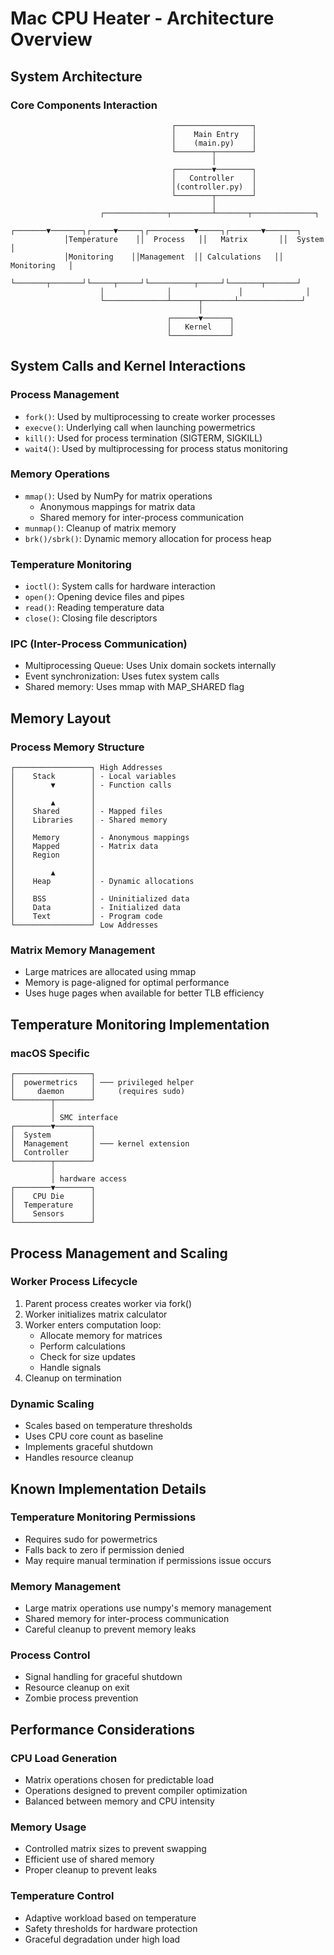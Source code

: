 # Mac CPU Heater - Architecture Overview

## System Architecture

### Core Components Interaction
```
                                    ┌─────────────────┐
                                    │    Main Entry   │
                                    │    (main.py)    │
                                    └────────┬────────┘
                                             │
                                    ┌────────▼────────┐
                                    │   Controller    │
                                    │(controller.py)  │
                                    └────────┬────────┘
                                             │
                    ┌──────────────┬─────────┴───────┬──────────────┐
            ┌───────▼───────┐┌─────▼─────┐┌──────────▼─────┐┌───────▼───────┐
            │Temperature    ││  Process   ││   Matrix       ││  System       │
            │Monitoring    ││Management  ││ Calculations   ││  Monitoring   │
            └───────┬───────┘└─────┬─────┘└──────────┬─────┘└───────┬───────┘
                    │              │               │              │
                    └──────────────┴──────┬───────┴──────────────┘
                                          │
                                   ┌──────▼──────┐
                                   │   Kernel    │
                                   └─────────────┘
```

## System Calls and Kernel Interactions

### Process Management
- `fork()`: Used by multiprocessing to create worker processes
- `execve()`: Underlying call when launching powermetrics
- `kill()`: Used for process termination (SIGTERM, SIGKILL)
- `wait4()`: Used by multiprocessing for process status monitoring

### Memory Operations
- `mmap()`: Used by NumPy for matrix operations
  - Anonymous mappings for matrix data
  - Shared memory for inter-process communication
- `munmap()`: Cleanup of matrix memory
- `brk()/sbrk()`: Dynamic memory allocation for process heap

### Temperature Monitoring
- `ioctl()`: System calls for hardware interaction
- `open()`: Opening device files and pipes
- `read()`: Reading temperature data
- `close()`: Closing file descriptors

### IPC (Inter-Process Communication)
- Multiprocessing Queue: Uses Unix domain sockets internally
- Event synchronization: Uses futex system calls
- Shared memory: Uses mmap with MAP_SHARED flag

## Memory Layout

### Process Memory Structure
```
┌─────────────────┐ High Addresses
│    Stack        │ - Local variables
│        ▼        │ - Function calls
│                 │
│        ▲        │
│    Shared       │ - Mapped files
│    Libraries    │ - Shared memory
│                 │
│    Memory       │ - Anonymous mappings
│    Mapped       │ - Matrix data
│    Region       │
│                 │
│        ▲        │
│    Heap         │ - Dynamic allocations
│                 │
│    BSS          │ - Uninitialized data
│    Data         │ - Initialized data
│    Text         │ - Program code
└─────────────────┘ Low Addresses
```

### Matrix Memory Management
- Large matrices are allocated using mmap
- Memory is page-aligned for optimal performance
- Uses huge pages when available for better TLB efficiency

## Temperature Monitoring Implementation

### macOS Specific
```
┌─────────────────┐
│  powermetrics   │ ─── privileged helper
│     daemon      │     (requires sudo)
└────────┬────────┘
         │
         │ SMC interface
┌────────▼────────┐
│  System         │
│  Management     │ ─── kernel extension
│  Controller     │
└────────┬────────┘
         │
         │ hardware access
┌────────▼────────┐
│    CPU Die      │
│  Temperature    │
│    Sensors      │
└─────────────────┘
```

## Process Management and Scaling

### Worker Process Lifecycle
1. Parent process creates worker via fork()
2. Worker initializes matrix calculator
3. Worker enters computation loop:
   - Allocate memory for matrices
   - Perform calculations
   - Check for size updates
   - Handle signals
4. Cleanup on termination

### Dynamic Scaling
- Scales based on temperature thresholds
- Uses CPU core count as baseline
- Implements graceful shutdown
- Handles resource cleanup

## Known Implementation Details

### Temperature Monitoring Permissions
- Requires sudo for powermetrics
- Falls back to zero if permission denied
- May require manual termination if permissions issue occurs

### Memory Management
- Large matrix operations use numpy's memory management
- Shared memory for inter-process communication
- Careful cleanup to prevent memory leaks

### Process Control
- Signal handling for graceful shutdown
- Resource cleanup on exit
- Zombie process prevention

## Performance Considerations

### CPU Load Generation
- Matrix operations chosen for predictable load
- Operations designed to prevent compiler optimization
- Balanced between memory and CPU intensity

### Memory Usage
- Controlled matrix sizes to prevent swapping
- Efficient use of shared memory
- Proper cleanup to prevent leaks

### Temperature Control
- Adaptive workload based on temperature
- Safety thresholds for hardware protection
- Graceful degradation under high load